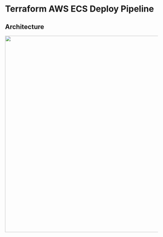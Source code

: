 # Terraform AWS ECS Deploy Pipeline

##  Architecture
<img src="https://github.com/ispec-inc/terraform-aws-ecs-deploy-pipeline/blob/master/.github/images/architecture.png?raw=true" width="650px">
